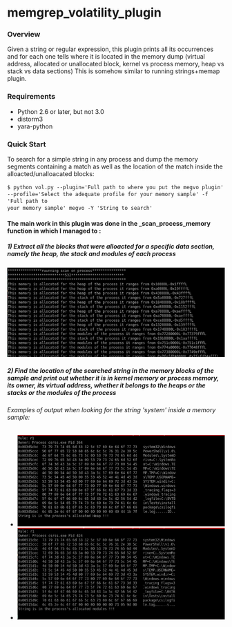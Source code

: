 # memgrep_volatility_plugin
### Overview
Given a string or regular expression, this plugin prints all its occurrences and for each one tells where it is located in the memory dump  (virtual address, allocated or unallocated block, kernel vs process memory, heap vs stack vs data sections)
This is somehow similar to running strings+memap plugin.
### Requirements

- Python 2.6 or later, but not 3.0
- distorm3
- yara-python

### Quick Start

To search for a simple string in any process and dump the memory segments containing a match as well as the location of the match inside the alloacted/unalloacated blocks:
    
    $ python vol.py --plugin='Full path to where you put the megvo plugin'
    --profile='Select the adequate profile for your memory sample' -f 'Full path to
    your memory sample' megvo -Y 'String to search'


#### The main work in this plugin was done in the _scan_process_memory function in which I managed to :
 ##### 1) Extract all the blocks that were alloacted for a specific data section, namely the heap, the stack and modules of each process 
 ![memory_chunks_allocated_for each data section](Screenshots/memory_chunks_allocated_for%20each%20data%20section.PNG)
 ##### 2) Find the location of the searched string in the memory blocks of the sample and print out whether it is in kernel memory or process memory, its owner, its virtual address, whether it belongs to the heaps or the stacks or the modules of the process
 
 ###### Examples of output when looking for the string 'system' inside a memory sample:
 
 - ![String%20match](Screenshots/string%20match.PNG)
 - ![string_match_modules](Screenshots/string_match_modules.PNG)
